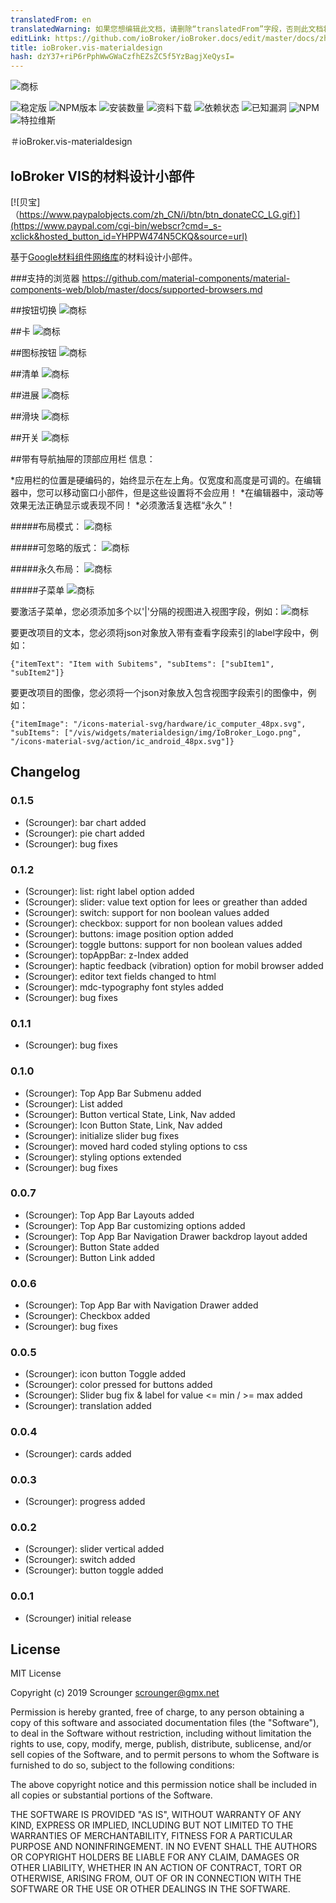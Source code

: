 ```yaml
---
translatedFrom: en
translatedWarning: 如果您想编辑此文档，请删除“translatedFrom”字段，否则此文档将再次自动翻译
editLink: https://github.com/ioBroker/ioBroker.docs/edit/master/docs/zh-cn/adapterref/iobroker.vis-materialdesign/README.md
title: ioBroker.vis-materialdesign
hash: dzY37+riP6rPphWwGWaCzfhEZsZC5f5YzBagjXeQysI=
---
```

![商标](../../../en/adapterref/iobroker.vis-materialdesign/admin/vis-materialdesign.png)

![稳定版](http://iobroker.live/badges/vis-materialdesign.svg)
![NPM版本](http://img.shields.io/npm/v/iobroker.vis-materialdesign.svg)
![安装数量](http://iobroker.live/badges/vis-materialdesign-installed.svg)
![资料下载](https://img.shields.io/npm/dm/iobroker.vis-materialdesign.svg)
![依赖状态](https://img.shields.io/david/Scrounger/iobroker.vis-materialdesign.svg)
![已知漏洞](https://snyk.io/test/github/Scrounger/ioBroker.vis-materialdesign/badge.svg)
![NPM](https://nodei.co/npm/iobroker.vis-materialdesign.png?downloads=true)
![特拉维斯](http://img.shields.io/travis/Scrounger/ioBroker.vis-materialdesign/master.svg)

＃ioBroker.vis-materialdesign
## IoBroker VIS的材料设计小部件
[![贝宝]（https://www.paypalobjects.com/zh_CN/i/btn/btn_donateCC_LG.gif）](https://www.paypal.com/cgi-bin/webscr?cmd=_s-xclick&hosted_button_id=YHPPW474N5CKQ&source=url)

基于[Google材料组件网络库](https://github.com/material-components/material-components-web)的材料设计小部件。

###支持的浏览器
https://github.com/material-components/material-components-web/blob/master/docs/supported-browsers.md

##按钮切换
![商标](../../../en/adapterref/iobroker.vis-materialdesign/doc/media/buttons.gif)

##卡
![商标](../../../en/adapterref/iobroker.vis-materialdesign/doc/media/cards.png)

##图标按钮
![商标](../../../en/adapterref/iobroker.vis-materialdesign/doc/media/icon-button.gif)

##清单
![商标](../../../en/adapterref/iobroker.vis-materialdesign/doc/media/list.gif)

##进展
![商标](../../../en/adapterref/iobroker.vis-materialdesign/doc/media/progress.gif)

##滑块
![商标](../../../en/adapterref/iobroker.vis-materialdesign/doc/media/slider.gif)

##开关
![商标](../../../en/adapterref/iobroker.vis-materialdesign/doc/media/switch.gif)

##带有导航抽屉的顶部应用栏
信息：

*应用栏的位置是硬编码的，始终显示在左上角。仅宽度和高度是可调的。在编辑器中，您可以移动窗口小部件，但是这些设置将不会应用！
*在编辑器中，滚动等效果无法正确显示或表现不同！
*必须激活复选框“永久”！

#####布局模式：
![商标](../../../en/adapterref/iobroker.vis-materialdesign/doc/media/topappbar_modal.gif)

#####可忽略的版式：
![商标](../../../en/adapterref/iobroker.vis-materialdesign/doc/media/topappbar_dismissible.gif)

#####永久布局：
![商标](../../../en/adapterref/iobroker.vis-materialdesign/doc/media/topappbar_permanent.gif)

#####子菜单
![商标](../../../en/adapterref/iobroker.vis-materialdesign/doc/media/drawer_subMenu.png)

要激活子菜单，您必须添加多个以'|'分隔的视图进入视图字段，例如：![商标](../../../en/adapterref/iobroker.vis-materialdesign/doc/media/drawer_subMenu_views.png)

要更改项目的文本，您必须将json对象放入带有查看字段索引的label字段中，例如：

`{"itemText": "Item with Subitems", "subItems": ["subItem1", "subItem2"]}`

要更改项目的图像，您必须将一个json对象放入包含视图字段索引的图像中，例如：

`{"itemImage": "/icons-material-svg/hardware/ic_computer_48px.svg", "subItems": ["/vis/widgets/materialdesign/img/IoBroker_Logo.png", "/icons-material-svg/action/ic_android_48px.svg"]}`

## Changelog

### 0.1.5
* (Scrounger): bar chart added
* (Scrounger): pie chart added
* (Scrounger): bug fixes

### 0.1.2
* (Scrounger): list: right label option added
* (Scrounger): slider: value text option for lees or greather than added
* (Scrounger): switch: support for non boolean values added
* (Scrounger): checkbox: support for non boolean values added
* (Scrounger): buttons: image position option added
* (Scrounger): toggle buttons: support for non boolean values added
* (Scrounger): topAppBar: z-Index added
* (Scrounger): haptic feedback (vibration) option for mobil browser added
* (Scrounger): editor text fields changed to html
* (Scrounger): mdc-typography font styles added
* (Scrounger): bug fixes

### 0.1.1
* (Scrounger): bug fixes

### 0.1.0
* (Scrounger): Top App Bar Submenu added
* (Scrounger): List added
* (Scrounger): Button vertical State, Link, Nav added
* (Scrounger): Icon Button State, Link, Nav added
* (Scrounger): initialize slider bug fixes
* (Scrounger): moved hard coded styling options to css
* (Scrounger): styling options extended
* (Scrounger): bug fixes

### 0.0.7
* (Scrounger): Top App Bar Layouts added
* (Scrounger): Top App Bar customizing options added
* (Scrounger): Top App Bar Navigation Drawer backdrop layout added
* (Scrounger): Button State added
* (Scrounger): Button Link added

### 0.0.6
* (Scrounger): Top App Bar with Navigation Drawer added
* (Scrounger): Checkbox added
* (Scrounger): bug fixes
 
### 0.0.5
* (Scrounger): icon button Toggle added
* (Scrounger): color pressed for buttons added
* (Scrounger): Slider bug fix & label for value <= min / >= max added
* (Scrounger): translation added

### 0.0.4
* (Scrounger): cards added

### 0.0.3
* (Scrounger): progress added
 
### 0.0.2
* (Scrounger): slider vertical added
* (Scrounger): switch added
* (Scrounger): button toggle added

### 0.0.1
* (Scrounger) initial release

## License
MIT License

Copyright (c) 2019 Scrounger <scrounger@gmx.net>

Permission is hereby granted, free of charge, to any person obtaining a copy
of this software and associated documentation files (the "Software"), to deal
in the Software without restriction, including without limitation the rights
to use, copy, modify, merge, publish, distribute, sublicense, and/or sell
copies of the Software, and to permit persons to whom the Software is
furnished to do so, subject to the following conditions:

The above copyright notice and this permission notice shall be included in all
copies or substantial portions of the Software.

THE SOFTWARE IS PROVIDED "AS IS", WITHOUT WARRANTY OF ANY KIND, EXPRESS OR
IMPLIED, INCLUDING BUT NOT LIMITED TO THE WARRANTIES OF MERCHANTABILITY,
FITNESS FOR A PARTICULAR PURPOSE AND NONINFRINGEMENT. IN NO EVENT SHALL THE
AUTHORS OR COPYRIGHT HOLDERS BE LIABLE FOR ANY CLAIM, DAMAGES OR OTHER
LIABILITY, WHETHER IN AN ACTION OF CONTRACT, TORT OR OTHERWISE, ARISING FROM,
OUT OF OR IN CONNECTION WITH THE SOFTWARE OR THE USE OR OTHER DEALINGS IN THE
SOFTWARE.